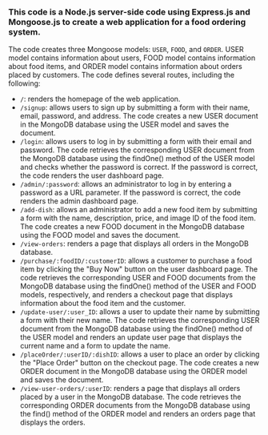 ### This code is a Node.js server-side code using Express.js and Mongoose.js to create a web application for a food ordering system.

The code creates three Mongoose models: `USER`, `FOOD`, and `ORDER`. USER model contains information about users, FOOD model contains information about food items, and ORDER model contains information about orders placed by customers. The code defines several routes, including the following:

* `/`: renders the homepage of the web application.<br>
* `/signup`: allows users to sign up by submitting a form with their name, email, password, and address. The code creates a new USER document in the MongoDB database using the USER model and saves the document.<br>
* `/login`: allows users to log in by submitting a form with their email and password. The code retrieves the corresponding USER document from the MongoDB database using the findOne() method of the USER model and checks whether the password is correct. If the password is correct, the code renders the user dashboard page.
* `/admin/:password`: allows an administrator to log in by entering a password as a URL parameter. If the password is correct, the code renders the admin dashboard page.
* `/add-dish`: allows an administrator to add a new food item by submitting a form with the name, description, price, and image ID of the food item. The code creates a new FOOD document in the MongoDB database using the FOOD model and saves the document.
* `/view-orders`: renders a page that displays all orders in the MongoDB database.
* `/purchase/:foodID/:customerID`: allows a customer to purchase a food item by clicking the "Buy Now" button on the user dashboard page. The code retrieves the corresponding USER and FOOD documents from the MongoDB database using the findOne() method of the USER and FOOD models, respectively, and renders a checkout page that displays information about the food item and the customer.
* `/update-user/:user_ID`: allows a user to update their name by submitting a form with their new name. The code retrieves the corresponding USER document from the MongoDB database using the findOne() method of the USER model and renders an update user page that displays the current name and a form to update the name.
* `/placeOrder/:userID/:dishID`: allows a user to place an order by clicking the "Place Order" button on the checkout page. The code creates a new ORDER document in the MongoDB database using the ORDER model and saves the document.
* `/view-user-orders/:userID`: renders a page that displays all orders placed by a user in the MongoDB database. The code retrieves the corresponding ORDER documents from the MongoDB database using the find() method of the ORDER model and renders an orders page that displays the orders.
